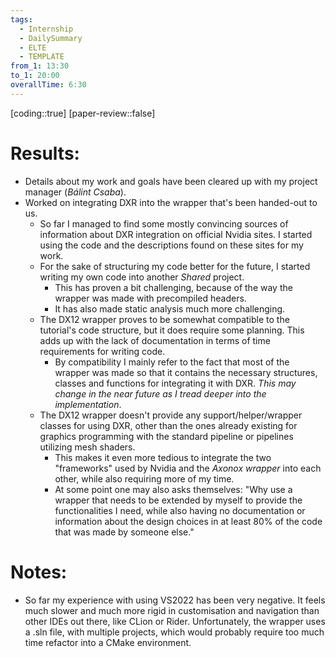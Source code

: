 ```yaml
---
tags:
  - Internship
  - DailySummary
  - ELTE
  - TEMPLATE
from_1: 13:30
to_1: 20:00
overallTime: 6:30
---
```

[coding::true]
[paper-review::false]

# Results:
- Details about my work and goals have been cleared up with my project manager (*Bálint Csaba*).
- Worked on integrating DXR into the wrapper that's been handed-out to us. 
	- So far I managed to find some mostly convincing sources of information about DXR integration on official Nvidia sites. I started using the code and the descriptions found on these sites for my work.
	- For the sake of structuring my code better for the future, I started writing my own code into another *Shared* project. 
		- This has proven a bit challenging, because of the way the wrapper was made with precompiled headers. 
		- It has also made static analysis much more challenging.
	- The DX12 wrapper proves to be somewhat compatible to the tutorial's code structure, but it does require some planning. This adds up with the lack of documentation in terms of time requirements for writing code.
		- By compatibility I mainly refer to the fact that most of the wrapper was made so that it contains the necessary structures, classes and functions for integrating it with DXR. *This may change in the near future as I tread deeper into the implementation*.
	- The DX12 wrapper doesn't provide any support/helper/wrapper classes for using DXR, other than the ones already existing for graphics programming with the standard pipeline or pipelines utilizing mesh shaders.
		- This makes it even more tedious to integrate the two "frameworks" used by Nvidia and the *Axonox wrapper* into each other, while also requiring more of my time.
		- At some point one may also asks themselves: "Why use a wrapper that needs to be extended by myself to provide the functionalities I need, while also having no documentation or information about the design choices in at least 80% of the code that was made by someone else."
# Notes:
- So far my experience with using VS2022 has been very negative. It feels much slower and much more rigid in customisation and navigation than other IDEs out there, like CLion or Rider. Unfortunately, the wrapper uses a .sln file, with multiple projects, which would probably require too much time refactor into a CMake environment.